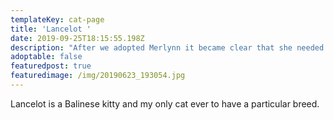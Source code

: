 ```yaml
---
templateKey: cat-page
title: 'Lancelot '
date: 2019-09-25T18:15:55.198Z
description: "After we adopted Merlynn it became clear that she needed a friend, but Merlynn is an odd cat so I wanted to make sure I got her a friend she would get along with. I did some research and settled on Balinese, and I actually put a deposit down before I found either Arthur or Morgana and got educated on rescue and the plight of cats. He ended up being the last kitten to be officially added to my household though and he ended up becoming best friends with Morgana and teaching her how to cat. Lancelot is now almost 7 months old and he's a sweet, cuddly guy! His favorite activities include playing with absolutely anything, grooming Morgana, cuddling and nuzzling my face, cuddling while being groomed (bonus points if we're on the floor) and being my bathroom buddy. \U0001F602"
adoptable: false
featuredpost: true
featuredimage: /img/20190623_193054.jpg
---
```

Lancelot is a Balinese kitty and my only cat ever to have a particular breed.
